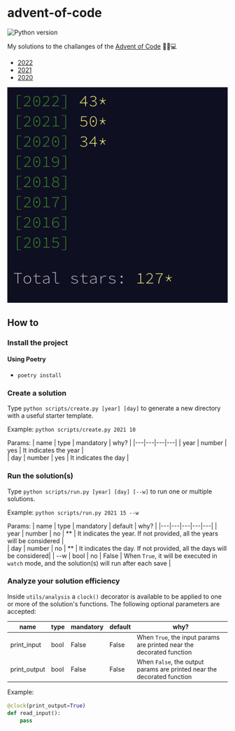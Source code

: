 # advent-of-code
![Python version](https://img.shields.io/badge/python-3.10-blue)

My solutions to the challanges of the [Advent of Code](https://adventofcode.com) 🎅🎄💻
- [2022](https://adventofcode.com/2022)
- [2021](https://adventofcode.com/2021)
- [2020](https://adventofcode.com/2020)

![progress](./progress.png)

## How to

### Install the project

#### Using Poetry
- `poetry install`

### Create a solution
Type `python scripts/create.py [year] [day]` to generate a new directory with a useful starter template.

Example: `python scripts/create.py 2021 10`

Params:
| name | type | mandatory | why? | 
|---|---|---|---|
| year | number | yes | It indicates the year |  
| day | number | yes | It indicates the day | 


### Run the solution(s)
Type `python scripts/run.py [year] [day] [--w]` to run one or multiple solutions.

Example: `python scripts/run.py 2021 15 --w`

Params:
| name | type | mandatory | default | why? | 
|---|---|---|---|---|
| year | number | no | ** | It indicates the year. If not provided, all the years will be considered |  
| day | number | no | ** | It indicates the day. If not provided, all the days will be considered| 
| --w | bool | no | False | When `True`, it will be executed in `watch` mode, and the solution(s) will run after each save | 

### Analyze your solution efficiency
Inside `utils/analysis` a `clock()` decorator is available to be applied to one or more of the solution's functions. The following optional parameters are accepted:

| name | type | mandatory | default | why? | 
|---|---|---|---|--|
| print_input | bool | False | False | When `True`, the input params are printed near the decorated function |  
| print_output | bool | False | False | When `False`, the output params are printed near the decorated function | 
  
Example:
```python
@clock(print_output=True)
def read_input():
    pass
```